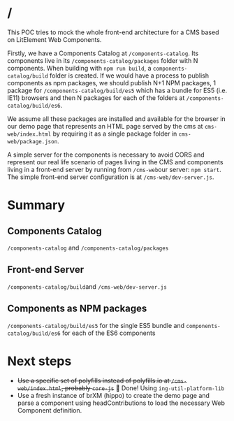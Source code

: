 # /<simple-wc/>

This POC tries to mock the whole front-end architecture for a CMS based on LitElement Web Components.

Firstly, we have a Components Catalog at `/components-catalog`. Its components live in its `/components-catalog/packages` folder with N components. When building with `npm run build`, a `components-catalog/build` folder is created. If we would have a process to publish components as npm packages, we should publish N+1 NPM packages, 1 package for `/components-catalog/build/es5` which has a bundle for ES5 (i.e. IE11) browsers and then N packages for each of the folders at `/components-catalog/build/es6`.

We assume all these packages are installed and available for the browser in our demo page that represents an HTML page served by the cms at `cms-web/index.html` by requiring it as a single package folder in `cms-web/package.json`.

A simple server for the components is necessary to avoid CORS and represent our real life scenario of pages living in the CMS and components living in a front-end server by running from `/cms-web`our server: `npm start`. The simple front-end server configuration is at `/cms-web/dev-server.js`.

# Summary

## Components Catalog
`/components-catalog` and `/components-catalog/packages`

## Front-end Server
`/components-catalog/build`and `/cms-web/dev-server.js`

## Components as NPM packages
`/components-catalog/build/es5` for the single ES5 bundle and `components-catalog/build/es6` for each of the ES6 components

# Next steps

- ~~Use a specific set of polyfills instead of polyfills.io at `/cms-web/index.html`, probably `core-js`~~ 💅 Done! Using `ing-util-platform-lib`
- Use a fresh instance of brXM (hippo) to create the demo page and parse a component using headContributions to load the necessary Web Component definition.